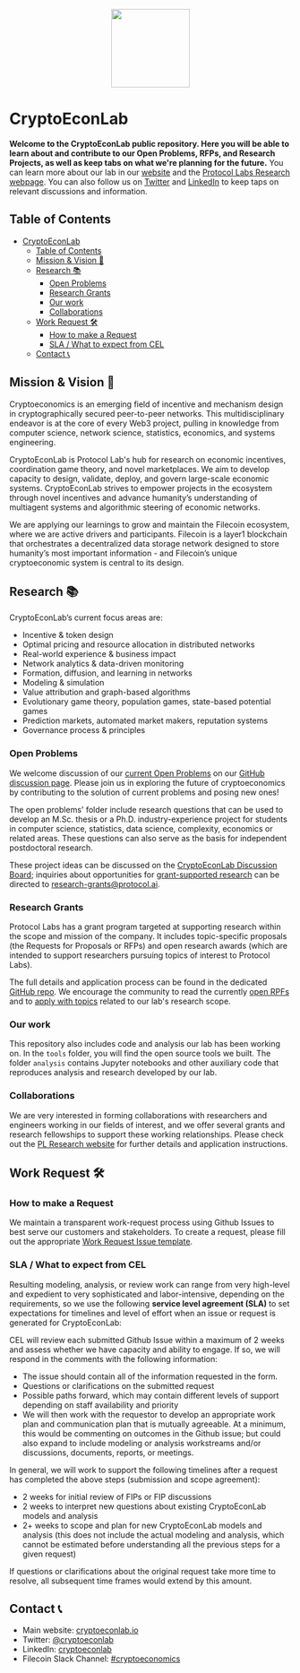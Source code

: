 <p align="center">
  <a href="https://cryptoeconlab.io" title="CryptoEconLab">
    <img src="https://user-images.githubusercontent.com/25029171/149471901-e6ea751d-b030-4bf3-bb2e-f1ac54c14db2.png" width="140" />
  </a>

</p>

# CryptoEconLab

**Welcome to the CryptoEconLab public repository. Here you will be able to learn about and contribute to our Open Problems, RFPs, and Research Projects, as well as keep tabs on what we're planning for the future.** You can learn more about our lab in our [website](https://cryptoeconlab.io/) and the [Protocol Labs Research webpage](https://cryptoeconlab.io/). You can also follow us on [Twitter](https://mobile.twitter.com/cryptoeconlab) and [LinkedIn](https://www.linkedin.com/company/cryptoeconlab/) to keep taps on relevant discussions and information.

## Table of Contents

- [CryptoEconLab](#cryptoeconlab)
  - [Table of Contents](#table-of-contents)
  - [Mission & Vision 💭](#mission--vision-)
  - [Research 📚](#research-)
    - [Open Problems](#open-problems)
    - [Research Grants](#research-grants)
    - [Our work](#our-work)
    - [Collaborations](#collaborations)
  - [Work Request :hammer_and_wrench:](#work-request-hammer_and_wrench)
    - [How to make a Request](#how-to-make-a-request)
    - [SLA / What to expect from CEL](#sla--what-to-expect-from-cel)
  - [Contact 📞](#contact-)

## Mission & Vision 💭

Cryptoeconomics is an emerging field of incentive and mechanism design in cryptographically secured peer-to-peer networks. This multidisciplinary endeavor is at the core of every Web3 project, pulling in knowledge from computer science, network science, statistics, economics, and systems engineering. 

CryptoEconLab is Protocol Lab's hub for research on economic incentives, coordination game theory, and novel marketplaces. We aim to develop capacity to design, validate, deploy, and govern large-scale economic systems. CryptoEconLab strives to empower projects in the ecosystem through novel incentives and advance humanity’s understanding of multiagent systems and algorithmic steering of economic networks.

We are applying our learnings to grow and maintain the Filecoin ecosystem, where we are active drivers and participants. Filecoin is a layer1 blockchain that orchestrates a decentralized data storage network designed to store humanity’s most important information - and Filecoin’s unique cryptoeconomic system is central to its design.

## Research 📚

CryptoEconLab’s current focus areas are:

- Incentive & token design
- Optimal pricing and resource allocation in distributed networks
- Real-world experience & business impact
- Network analytics & data-driven monitoring
- Formation, diffusion, and learning in networks
- Modeling & simulation
- Value attribution and graph-based algorithms
- Evolutionary game theory, population games, state-based potential games
- Prediction markets, automated market makers, reputation systems
- Governance process & principles

### Open Problems

We welcome discussion of our [current Open Problems](https://github.com/protocol/CryptoEconLab/tree/main/open_problems) on our [GitHub discussion page](https://github.com/protocol/CryptoEconLab/discussions/categories/ideas-open-problems-and-proposals). Please join us in exploring the future of cryptoeconomics by contributing to the solution of current problems and posing new ones! 

The open problems' folder include research questions that can be used to develop an M.Sc. thesis or a Ph.D. industry-experience project for students in computer science, statistics, data science, complexity, economics or related areas. These questions can also serve as the basis for independent postdoctoral research.

These project ideas can be discussed on the [CryptoEconLab Discussion Board](https://github.com/protocol/CryptoEconLab/discussions); inquiries about opportunities for [grant-supported research](https://grants.protocol.ai/) can be directed to [research-grants@protocol.ai](mailto:research@protocol.ai).

### Research Grants

Protocol Labs has a grant program targeted at supporting research within the scope and mission of the company. It includes topic-specific proposals (the Requests for Proposals or RFPs) and open research awards (which are intended to support researchers pursuing topics of interest to Protocol Labs).

The full details and application process can be found in the dedicated [GitHub repo](https://github.com/protocol/research-RFPs). We encourage the community to read the currently [open RPFs](https://github.com/protocol/research-grants#requests-for-proposals-rfps) and to [apply with topics](https://github.com/protocol/research-grants#open-research-grants) related to our lab's research scope.

 ### Our work

This repository also includes code and analysis our lab has been working on. In the `tools` folder, you will find the open source tools we built. The folder `analysis` contains Jupyter notebooks and other auxiliary code that reproduces analysis and research developed by our lab. 
 
  
### Collaborations
  
We are very interested in forming collaborations with researchers and engineers working in our fields of interest, and we offer several grants and research fellowships to support these working relationships. Please check out the [PL Research website](https://research.protocol.ai/outreach/) for further details and application instructions.

  
## Work Request :hammer_and_wrench:

### How to make a Request

We maintain a transparent work-request process using Github Issues to best serve our customers and stakeholders. To create a request, please fill out the appropriate [Work Request Issue template](https://github.com/protocol/CryptoEconLab/issues/new/choose). 

### SLA / What to expect from CEL

Resulting modeling, analysis, or review work can range from very high-level and expedient to very sophisticated and labor-intensive, depending on the requirements, so we use the following **service level agreement (SLA)** to set expectations for timelines and level of effort when an issue or request is generated for CryptoEconLab:

CEL will review each submitted Github Issue within a maximum of 2 weeks and assess whether we have capacity and ability to engage. If so, we will respond in the comments with the following information:
- The issue should contain all of the information requested in the form.
- Questions or clarifications on the submitted request 
- Possible paths forward, which may contain different levels of support depending on staff availability and priority
- We will then work with the requestor to develop an appropriate work plan and communication plan that is mutually agreeable. At a minimum, this would be commenting on outcomes in the Github issue; but could also expand to include modeling or analysis workstreams and/or discussions, documents, reports, or meetings.

In general, we will work to support the following timelines after a request has completed the above steps (submission and scope agreement):
- 2 weeks for initial review of FIPs or FIP discussions
- 2 weeks to interpret new questions about existing CryptoEconLab models and analysis
- 2+ weeks to scope and plan for new CryptoEconLab models and analysis (this does not include the actual modeling and analysis, which cannot be estimated before understanding all the previous steps for a given request)

If questions or clarifications about the original request take more time to resolve, all subsequent time frames would extend by this amount.

## Contact 📞

* Main website: [cryptoeconlab.io](https://cryptoeconlab.io/)
* Twitter: [@cryptoeconlab](https://mobile.twitter.com/cryptoeconlab)
* LinkedIn: [cryptoeconlab](https://www.linkedin.com/company/cryptoeconlab/)
* Filecoin Slack Channel: [#cryptoeconomics](https://filecoinproject.slack.com/archives/C047LKMDRLM)
